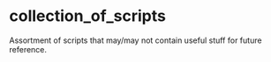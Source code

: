 # collection_of_scripts
Assortment of scripts that may/may not contain useful stuff for future reference. 
